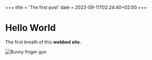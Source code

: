 +++
title = 'The first post'
date = 2023-09-11T02:24:40+02:00
+++

# Hello World
The first breath of this **webbed site.**

![Bunny finger gun](/videos/bunny_finger_gun.gif)